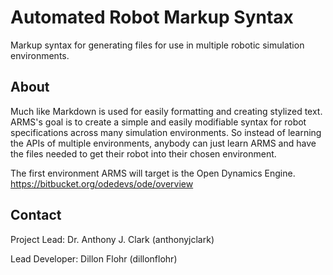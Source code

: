 # Automated Robot Markup Syntax
Markup syntax for generating files for use in multiple robotic simulation environments.

## About
Much like Markdown is used for easily formatting and creating stylized text. ARMS's goal is to create a simple and easily modifiable syntax for robot specifications across many simulation environments. So instead of learning the APIs of multiple environments, anybody can just learn ARMS and have the files needed to get their robot into their chosen environment.

The first environment ARMS will target is the Open Dynamics Engine. https://bitbucket.org/odedevs/ode/overview

## Contact

Project Lead: Dr. Anthony J. Clark (anthonyjclark)

Lead Developer: Dillon Flohr (dillonflohr)
